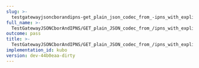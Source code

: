 ```yaml
---
slug: >-
  testgatewayjsoncborandipns-get_plain_json_codec_from_-ipns_with_explicit_format_returns_the_same_payload_as_-ipfs
full_name: >-
  TestGatewayJSONCborAndIPNS/GET_plain_JSON_codec_from_/ipns_with_explicit_format_returns_the_same_payload_as_/ipfs
outcome: pass
title: >-
  TestGatewayJSONCborAndIPNS/GET_plain_JSON_codec_from_/ipns_with_explicit_format_returns_the_same_payload_as_/ipfs
implementation_id: kubo
version: dev-44b0eaa-dirty
---
```


